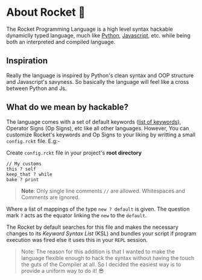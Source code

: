 # About Rocket :book:

The Rocket Programming Language is a high level syntax hackable dynamiclly typed language, much like [Python](https://python.org), [Javascript](https://wikepedia.com/Javascript), etc. while being both an interpreted and compiled language.

## Inspiration

Really the language is inspired by Python's clean syntax and OOP structure and Javascript's savyness. So basically the language will feel like a cross between Python and Js.


## What do we mean by **hackable**?

The language comes with a set of default keywords ([list of keywords](https://github.com/RocketLabs/Docs/Specification.md)), Operator Signs (Op Signs), etc like all other languages. However, You can customize Rocket's keywords and Op Signs to your liking by writting a small `config.rckt` file. E.g:-

Create `config.rckt` file in your project's **root directory**

```rckt
// My customs
this ? self
keep_that ? while
bake ? print
```

> **Note**: Only single line comments `//` are allowed. Whitespaces and Comments are ignored.

Where a list of mappings of the type `new ? default` is given. The question mark `?` acts as the equator linking the `new` to the `default`.

The Rocket by default searches for this file and makes the necessary changes to its *Keyword Syntax List* (KSL) and bundles your script if program execution was fired else it uses this in your `REPL` session.

> Note: The reason for this addition is that I wanted to make the language flexible enough to hack the syntax without having the touch the guts of the Compiler at all. So I decided the easiest way is to provide a uniform way to do it! :sunglasses:
